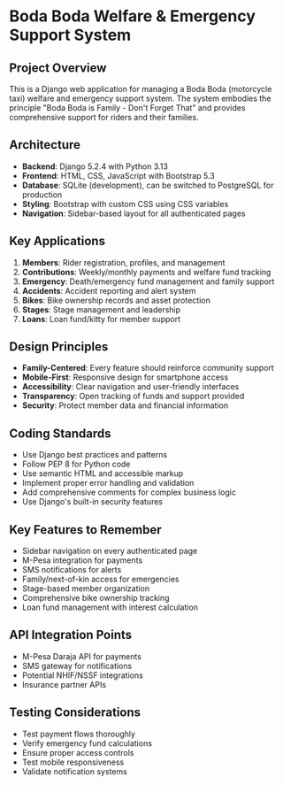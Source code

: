 # Boda Boda Welfare & Emergency Support System

<!-- Use this file to provide workspace-specific custom instructions to Copilot. For more details, visit https://code.visualstudio.com/docs/copilot/copilot-customization#_use-a-githubcopilotinstructionsmd-file -->

## Project Overview

This is a Django web application for managing a Boda Boda (motorcycle taxi) welfare and emergency support system. The system embodies the principle "Boda Boda is Family - Don't Forget That" and provides comprehensive support for riders and their families.

## Architecture

- **Backend**: Django 5.2.4 with Python 3.13
- **Frontend**: HTML, CSS, JavaScript with Bootstrap 5.3
- **Database**: SQLite (development), can be switched to PostgreSQL for production
- **Styling**: Bootstrap with custom CSS using CSS variables
- **Navigation**: Sidebar-based layout for all authenticated pages

## Key Applications

1. **Members**: Rider registration, profiles, and management
2. **Contributions**: Weekly/monthly payments and welfare fund tracking
3. **Emergency**: Death/emergency fund management and family support
4. **Accidents**: Accident reporting and alert system
5. **Bikes**: Bike ownership records and asset protection
6. **Stages**: Stage management and leadership
7. **Loans**: Loan fund/kitty for member support

## Design Principles

- **Family-Centered**: Every feature should reinforce community support
- **Mobile-First**: Responsive design for smartphone access
- **Accessibility**: Clear navigation and user-friendly interfaces
- **Transparency**: Open tracking of funds and support provided
- **Security**: Protect member data and financial information

## Coding Standards

- Use Django best practices and patterns
- Follow PEP 8 for Python code
- Use semantic HTML and accessible markup
- Implement proper error handling and validation
- Add comprehensive comments for complex business logic
- Use Django's built-in security features

## Key Features to Remember

- Sidebar navigation on every authenticated page
- M-Pesa integration for payments
- SMS notifications for alerts
- Family/next-of-kin access for emergencies
- Stage-based member organization
- Comprehensive bike ownership tracking
- Loan fund management with interest calculation

## API Integration Points

- M-Pesa Daraja API for payments
- SMS gateway for notifications
- Potential NHIF/NSSF integrations
- Insurance partner APIs

## Testing Considerations

- Test payment flows thoroughly
- Verify emergency fund calculations
- Ensure proper access controls
- Test mobile responsiveness
- Validate notification systems
